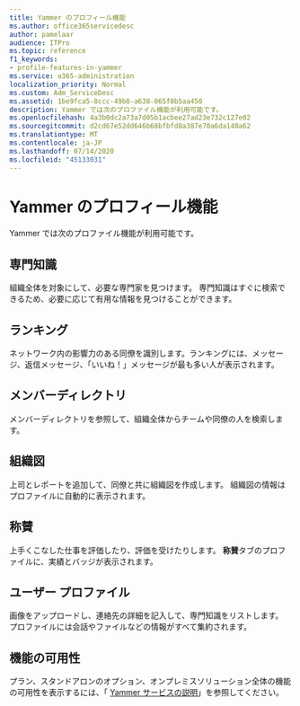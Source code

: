 ```yaml
---
title: Yammer のプロフィール機能
ms.author: office365servicedesc
author: pamelaar
audience: ITPro
ms.topic: reference
f1_keywords:
- profile-features-in-yammer
ms.service: o365-administration
localization_priority: Normal
ms.custom: Adm_ServiceDesc
ms.assetid: 1be9fca5-8ccc-49b8-a638-065f0b5aa450
description: Yammer では次のプロファイル機能が利用可能です。
ms.openlocfilehash: 4a3b0dc2a73a7d05b1acbee27ad23e732c127e02
ms.sourcegitcommit: d2cd67e52dd646b68bfbfd8a387e70a6da140a62
ms.translationtype: MT
ms.contentlocale: ja-JP
ms.lasthandoff: 07/14/2020
ms.locfileid: "45133031"
---
```

# <a name="profile-features-in-yammer"></a>Yammer のプロフィール機能

Yammer では次のプロファイル機能が利用可能です。
 
## <a name="expertise"></a>専門知識

組織全体を対象にして、必要な専門家を見つけます。 専門知識はすぐに検索できるため、必要に応じて有用な情報を見つけることができます。

## <a name="leaderboards"></a>ランキング

ネットワーク内の影響力のある同僚を識別します。ランキングには、メッセージ、返信メッセージ、「いいね！」メッセージが最も多い人が表示されます。

## <a name="member-directory"></a>メンバーディレクトリ

メンバーディレクトリを参照して、組織全体からチームや同僚の人を検索します。
  
## <a name="org-chart"></a>組織図

上司とレポートを追加して、同僚と共に組織図を作成します。 組織図の情報はプロファイルに自動的に表示されます。
  
## <a name="praise"></a>称賛

上手くこなした仕事を評価したり、評価を受けたりします。 **称賛**タブのプロファイルに、実績とバッジが表示されます。
 
## <a name="user-profiles"></a>ユーザー プロファイル

画像をアップロードし、連絡先の詳細を記入して、専門知識をリストします。 プロファイルには会話やファイルなどの情報がすべて集約されます。
  
## <a name="feature-availability"></a>機能の可用性

プラン、スタンドアロンのオプション、オンプレミスソリューション全体の機能の可用性を表示するには、「 [Yammer サービスの説明](yammer-service-description.md)」を参照してください。
  

